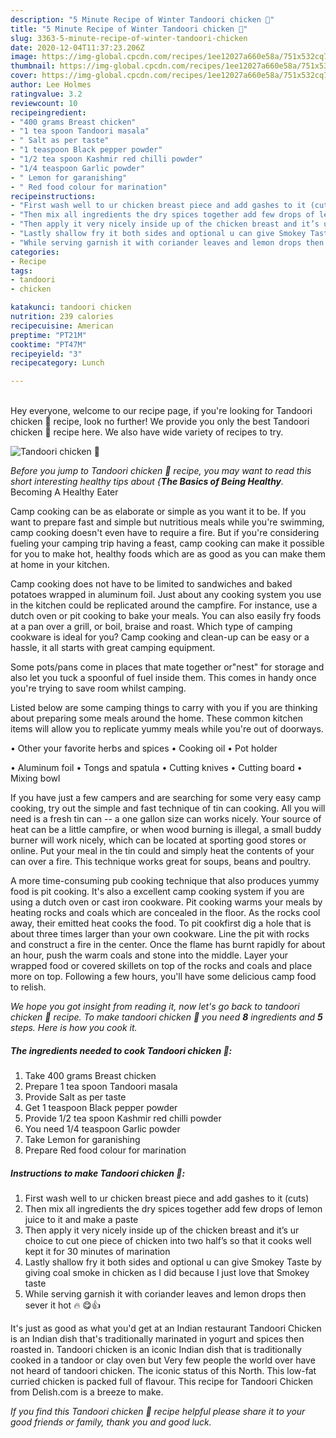 ```yaml
---
description: "5 Minute Recipe of Winter Tandoori chicken 🍗"
title: "5 Minute Recipe of Winter Tandoori chicken 🍗"
slug: 3363-5-minute-recipe-of-winter-tandoori-chicken
date: 2020-12-04T11:37:23.206Z
image: https://img-global.cpcdn.com/recipes/1ee12027a660e58a/751x532cq70/tandoori-chicken-🍗-recipe-main-photo.jpg
thumbnail: https://img-global.cpcdn.com/recipes/1ee12027a660e58a/751x532cq70/tandoori-chicken-🍗-recipe-main-photo.jpg
cover: https://img-global.cpcdn.com/recipes/1ee12027a660e58a/751x532cq70/tandoori-chicken-🍗-recipe-main-photo.jpg
author: Lee Holmes
ratingvalue: 3.2
reviewcount: 10
recipeingredient:
- "400 grams Breast chicken"
- "1 tea spoon Tandoori masala"
- " Salt as per taste"
- "1 teaspoon Black pepper powder"
- "1/2 tea spoon Kashmir red chilli powder"
- "1/4 teaspoon Garlic powder"
- " Lemon for garanishing"
- " Red food colour for marination"
recipeinstructions:
- "First wash well to ur chicken breast piece and add gashes to it (cuts)"
- "Then mix all ingredients the dry spices together add few drops of lemon juice to it and make a paste"
- "Then apply it very nicely inside up of the chicken breast and it’s ur choice to cut one piece of chicken into two half’s so that it cooks well kept it for 30 minutes of marination"
- "Lastly shallow fry it both sides and optional u can give Smokey Taste by giving coal smoke in chicken as I did because I just love that Smokey taste"
- "While serving garnish it with coriander leaves and lemon drops then sever it hot 🔥 😋👍"
categories:
- Recipe
tags:
- tandoori
- chicken

katakunci: tandoori chicken 
nutrition: 239 calories
recipecuisine: American
preptime: "PT21M"
cooktime: "PT47M"
recipeyield: "3"
recipecategory: Lunch

---
```

<br>
Hey everyone, welcome to our recipe page, if you're looking for Tandoori chicken 🍗 recipe, look no further! We provide you only the best Tandoori chicken 🍗 recipe here. We also have wide variety of recipes to try.
<br>


![Tandoori chicken 🍗](https://img-global.cpcdn.com/recipes/1ee12027a660e58a/751x532cq70/tandoori-chicken-🍗-recipe-main-photo.jpg)

<i>Before you jump to Tandoori chicken 🍗 recipe, you may want to read this short interesting healthy tips about {<strong>The Basics of Being Healthy</strong>.</i>
Becoming A Healthy Eater

    
Camp cooking can be as elaborate or simple as you want it to be. If you want to prepare fast and simple but nutritious meals while you're swimming, camp cooking doesn't even have to require a fire. But if you're considering fueling your camping trip having a feast, camp cooking can make it possible for you to make hot, healthy foods which are as good as you can make them at home in your kitchen.

Camp cooking does not have to be limited to sandwiches and baked potatoes wrapped in aluminum foil.  Just about any cooking system you use in the kitchen could be replicated around the campfire. For instance, use a dutch oven or pit cooking to bake your meals. You can also easily fry foods at a pan over a grill, or boil, braise and roast. Which type of camping cookware is ideal for you? Camp cooking and clean-up can be easy or a hassle, it all starts with great camping equipment.

Some pots/pans come in places that mate together or"nest" for storage and also let you tuck a spoonful of fuel inside them. This comes in handy once you're trying to save room whilst camping.

Listed below are some camping things to carry with you if you are thinking about preparing some meals around the home. These common kitchen items will allow you to replicate yummy meals while you're out of doorways.


• Other your favorite herbs and spices
• Cooking oil
• Pot holder

• Aluminum foil
• Tongs and spatula
• Cutting knives
• Cutting board
• Mixing bowl


If you have just a few campers and are searching for some very easy camp cooking, try out the simple and fast technique of tin can cooking. All you will need is a fresh tin can -- a one gallon size can works nicely. Your source of heat can be a little campfire, or when wood burning is illegal, a small buddy burner will work nicely, which can be located at sporting good stores or online. Put your meal in the tin could and simply heat the contents of your can over a fire.  This technique works great for soups, beans and poultry.

A more time-consuming pub cooking technique that also produces yummy food is pit cooking.  It's also a excellent camp cooking system if you are using a dutch oven or cast iron cookware. Pit cooking warms your meals by heating rocks and coals which are concealed in the floor. As the rocks cool away, their emitted heat cooks the food. To pit cookfirst dig a hole that is about three times larger than your own cookware. Line the pit with rocks and construct a fire in the center. Once the flame has burnt rapidly for about an hour, push the warm coals and stone into the middle. Layer your wrapped food or covered skillets on top of the rocks and coals and place more on top. Following a few hours, you'll have some delicious camp food to relish.


<i>We hope you got insight from reading it, now let's go back to tandoori chicken 🍗 recipe. To make tandoori chicken 🍗 you need <strong>8</strong> ingredients and <strong>5</strong> steps. Here is how you cook it.
</i>

##### The ingredients needed to cook Tandoori chicken 🍗:

1. Take 400 grams Breast chicken
1. Prepare 1 tea spoon Tandoori masala
1. Provide  Salt as per taste
1. Get 1 teaspoon Black pepper powder
1. Provide 1/2 tea spoon Kashmir red chilli powder
1. You need 1/4 teaspoon Garlic powder
1. Take  Lemon for garanishing
1. Prepare  Red food colour for marination


##### Instructions to make Tandoori chicken 🍗:

1. First wash well to ur chicken breast piece and add gashes to it (cuts)
1. Then mix all ingredients the dry spices together add few drops of lemon juice to it and make a paste
1. Then apply it very nicely inside up of the chicken breast and it’s ur choice to cut one piece of chicken into two half’s so that it cooks well kept it for 30 minutes of marination
1. Lastly shallow fry it both sides and optional u can give Smokey Taste by giving coal smoke in chicken as I did because I just love that Smokey taste
1. While serving garnish it with coriander leaves and lemon drops then sever it hot 🔥 😋👍


It&#39;s just as good as what you&#39;d get at an Indian restaurant Tandoori Chicken is an Indian dish that&#39;s traditionally marinated in yogurt and spices then roasted in. Tandoori chicken is an iconic Indian dish that is traditionally cooked in a tandoor or clay oven but Very few people the world over have not heard of tandoori chicken. The iconic status of this North. This low-fat curried chicken is packed full of flavour. This recipe for Tandoori Chicken from Delish.com is a breeze to make. 

<i>If you find this Tandoori chicken 🍗 recipe helpful please share it to your good friends or family, thank you and good luck.</i>
